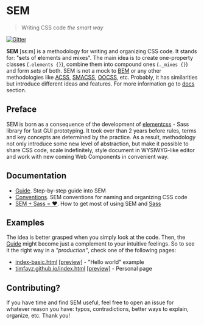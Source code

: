 # SEM

> Writing CSS code *the smart way*

[![Gitter](https://badges.gitter.im/Join%20Chat.svg)](https://gitter.im/timfayz/elementcss?utm_source=badge&utm_medium=badge&utm_campaign=pr-badge)

**SEM** [sɛ:m] is a methodology for writing and organizing CSS code. It stands for: "**s**ets of **e**lements and **m**ixes". The main idea is to create one-property classes (`.elements {}`), combine them into compound ones (`._mixes {}`) and form *sets* of both. SEM is not a mock to [BEM](https://tech.yandex.com/bem/) or any other methodologies like [ACSS](https://acss.io/), [SMACSS](https://smacss.com/), [OOCSS](https://www.smashingmagazine.com/2011/12/an-introduction-to-object-oriented-css-oocss/), etc. Probably, it has similarities but introduce different ideas and features. For more information go to [docs](#documentation) section.

## Preface
SEM is born as a consequence of the development of [elementcss](https://github.com/timfayz/elementcss) - Sass library for fast GUI prototyping. It took over than 2 years before rules, terms and key concepts are determined by the practice. As a result, methodology not only introduce some new level of abstraction, but make it possible to share CSS code, scale indefinitely, style document in WYSIWYG-like editor and work with new coming Web Components in convenient way.

## Documentation
- [Guide](docs/guide.md). Step-by-step guide into SEM
- [Conventions](docs/conventions.md). SEM conventions for naming and organizing CSS code 
- [SEM + Sass = ❤](docs/sem_and_sass.md). How to get most of using SEM and [Sass](https://sass-lang.com/)

## Examples
The idea is better grasped when you simply look at the code. Then, the [Guide](docs/guide.md) might become just a complement to your intuitive feelings. So to see it the right way in a *"production"*, check one of the following pages:

- [index-basic.html](examples/index-basic.html) [[preview]](http://htmlpreview.github.com/?https://github.com/timfayz/SEM/blob/master/examples/index-advanced.html) - "Hello world" example
- [timfayz.github.io/index.html](https://github.com/timfayz/timfayz.github.io/blob/master/index.html) [[preview]](https://timfayz.github.io) - Personal page



## Contributing?
If you have time and find SEM useful, feel free to open an issue for whatever reason you have: typos, contradictions, better ways to explain, organize, etc. Thank you!
